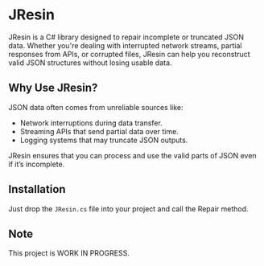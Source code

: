 # JResin

JResin is a C# library designed to repair incomplete or truncated JSON data. Whether you're dealing with interrupted network streams, partial responses from APIs, or corrupted files, JResin can help you reconstruct valid JSON structures without losing usable data.

## Why Use JResin?

JSON data often comes from unreliable sources like:

  - Network interruptions during data transfer.
  - Streaming APIs that send partial data over time.
  - Logging systems that may truncate JSON outputs.

JResin ensures that you can process and use the valid parts of JSON even if it’s incomplete.

## Installation

Just drop the `JResin.cs` file into your project and call the Repair method.

## Note

This project is WORK IN PROGRESS.
